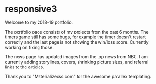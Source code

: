 # responsive3

Welcome to my 2018-19 portfolio.

The portfolio page consists of my projects from the past 6 months. The timers game still has some bugs, for example the timer doesn't restart correctly and the last page is not showing the win/loss score. Currently working on fixing those.

The news page has updated images from the top news from NBC. I am currently adding storylines, covers, shrinking picture sizes, and referral links to the articles.

Thank you to "Materializecss.com" for the awesome parallex templating.
